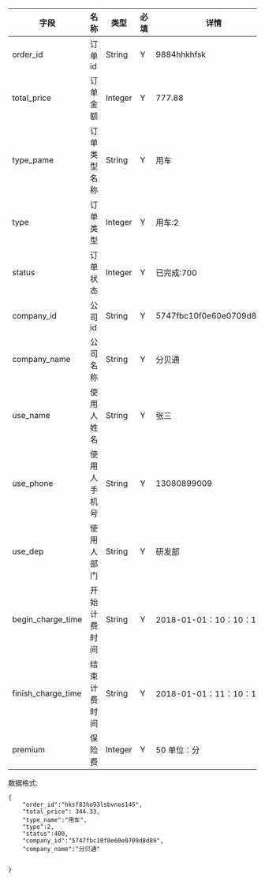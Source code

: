 
字段|名称|类型|必填|详情
----|----|---|---|---
order_id |订单id|String| Y |9884hhkhfsk
total_price |订单金额 | Integer| Y |777.88
type_pame |订单类型名称 |String| Y |用车
type |订单类型| Integer | Y |用车:2
status |订单状态|Integer| Y |已完成:700
company_id |公司id|String| Y | 5747fbc10f0e60e0709d8d89
company_name | 公司名称|String|Y|分贝通
use_name |使用人姓名|String| Y |张三
use_phone |使用人手机号|String| Y | 13080899009
use_dep |使用人部门|String|Y|研发部
begin_charge_time |开始计费时间|String|Y|2018-01-01：10：10：10
finish_charge_time|结束计费时间|String |Y|2018-01-01：11：10：10
premium |保险费|Integer| Y |50 单位：分












数据格式:


```
{
	"order_id":"hksf83ho93lsbvnos145",
	"total_price": 344.33,
	"type_name":"用车",
	"type":2,
	"status":400,
	"company_id":"5747fbc10f0e60e0709d8d89",
	"company_name":"分贝通"
	

}


```
